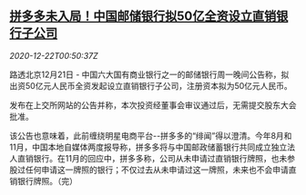 <!--1608598505000-->
[拼多多未入局！中国邮储银行拟50亿全资设立直销银行子公司](https://cn.reuters.com/article/psbc-pinduoduo1221-mon-idCNKBS28W027)
------

<div><i>2020-12-22T00:50:37Z</i></div><p>路透北京12月21日 - 中国六大国有商业银行之一的邮储银行周一晚间公告称，拟出资50亿元人民币全资发起设立直销银行子公司，注册资本拟为50亿元人民币。</p><p>发布在上交所网站的公告并称，本次投资经董事会审议通过后，无需提交股东大会批准。</p><p>该公告也意味着，此前缠绕明星电商平台--拼多多的“绯闻”得以澄清。今年8月和11月，中国本地自媒体两度报导称，拼多多将与中国邮政储蓄银行共同成立独立法人直销银行。在11月的回应中，拼多多称，公司从未申请过直销银行牌照，也未参股过任何申请这一牌照的银行；不仅过去从未申请过这一牌照，未来也不会申请直销银行牌照。（完）</p>
